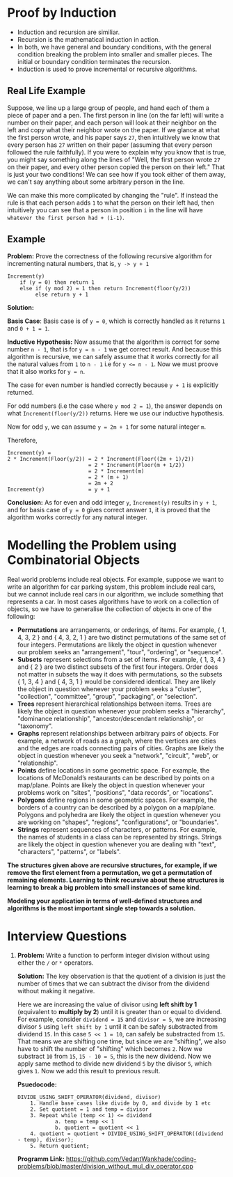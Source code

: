 # Proof by Induction
* Induction and recursion are similiar.
* Recursion is the mathematical induction in action.
* In both, we have general and boundary conditions, with the general condition breaking the problem into smaller and smaller pieces. The initial or boundary condition terminates the recursion.
* Induction is used to prove incremental or recursive algorithms.

## Real Life Example
Suppose, we line up a large group of people, and hand each of them a piece of paper and a pen. The first person in line (on the far left) will write a number on their paper, and each person will look at their neighbor on the left and copy what their neighbor wrote on the paper. If we glance at what the first person wrote, and his paper says `27`, then intuitively we know that every person has `27` written on their paper (assuming that every person followed the rule faithfully). If you were to explain why you know that is true, you might say something along the lines of "Well, the first person wrote `27` on their paper, and every other person copied the person on their left." That is just your two conditions! We can see how if you took either of them away, we can't say anything about some arbitrary person in the line.

We can make this more complicated by changing the "rule". If instead the rule is that each person adds `1` to what the person on their left had, then intuitively you can see that a person in position `i` in the line will have `whatever the first person had + (i-1)`.

## Example 
**Problem:** Prove the correctness of the following recursive algorithm for incrementing natural numbers, that is, `y -> y + 1`

```
Increment(y)
    if (y = 0) then return 1
    else if (y mod 2) = 1 then return Increment(floor(y/2))
         else return y + 1
```

**Solution:** 

**Basis Case**: Basis case is of `y = 0`, which is correctly handled as it returns `1` and `0 + 1 = 1`.

**Inductive Hypothesis:** Now assume that the algorithm is correct for some number `n - 1`, that is for `y = n - 1` we get correct result. And because this algorithm is recursive, we can safely assume that it works correctly for all the natural values from `1` to `n - 1` i.e for `y <= n - 1`. Now we must proove that it also works for `y = n`.

The case for even number is handled correctly because `y + 1` is explicitly returned.

For odd numbers (i.e the case where `y mod 2 = 1`), the answer depends on what `Increment(floor(y/2))` returns. Here we use our inductive hypothesis.

Now for odd `y`, we can assume `y = 2m + 1` for some natural integer `m`.

Therefore,
```
Increment(y) = 
2 * Increment(Floor(y/2)) = 2 * Increment(Floor((2m + 1)/2))
                          = 2 * Increment(Floor(m + 1/2))
                          = 2 * Increment(m)
                          = 2 * (m + 1)
                          = 2m + 2
Increment(y)              = y + 1
```
**Conclusion:** As for even and odd integer `y`, `Increment(y)` results in `y + 1`, and for basis case of `y = 0` gives correct answer `1`, it is proved that the algorithm works correctly for any natural integer.

# Modelling the Problem using Combinatorial Objects
Real world problems include real objects. For example, suppose we want to write an algorithm for car parking system, this problem include real cars, but we cannot include real cars in our algorithm, we include something that represents a car. In most cases algorithms have to work on a collection of objects, so we have to generalise the collection of objects in one of the following: 
* **Permutations** are arrangements, or orderings, of items. For example, { 1, 4, 3, 2 } and { 4, 3, 2, 1 } are two distinct permutations of the same set of four integers. Permutations are likely the object in question whenever our problem seeks an "arrangement", "tour", "ordering", or "sequence".
* **Subsets** represent selections from a set of items. For example, { 1, 3, 4 } and { 2 } are two distinct subsets of the first four integers. Order does not matter in subsets the way it does with permutations, so the subsets { 1, 3, 4 } and { 4, 3, 1 } would be considered identical. They are likely the object in question whenever your problem seeks a "cluster", "collection", "committee", "group", "packaging", or "selection".
* **Trees** represent hierarchical relationships between items. Trees are likely the object in question whenever your problem seeks a "hierarchy", "dominance relationship", "ancestor/descendant relationship", or "taxonomy".
* **Graphs** represent relationships between arbitrary pairs of objects. For example, a network of roads as a graph, where the vertices are cities and the edges are roads connecting pairs of cities. Graphs are likely the object in question whenever you seek a "network", "circuit", "web", or "relationship".
* **Points** define locations in some geometric space. For example, the locations of McDonald’s restaurants can be described by points on a map/plane. Points are likely the object in question whenever your problems work on "sites", "positions", "data records", or "locations".
* **Polygons** define regions in some geometric spaces. For example, the borders of a country can be described by a polygon on a map/plane. Polygons and polyhedra are likely the object in question whenever you are working on "shapes", "regions", "configurations", or "boundaries".
* **Strings** represent sequences of characters, or patterns. For example, the names of students in a class can be represented by strings. Strings are likely the object in question whenever you are dealing with "text", "characters", "patterns", or "labels".

**The structures given above are recursive structures, for example, if we remove the first element from a permutation, we get a permutation of remaining elements. Learning to think recursive about these structures is learning to break a big problem into small instances of same kind.**

**Modeling your application in terms of well-defined structures and algorithms is the most important single step towards a solution.**


# Interview Questions
1. **Problem:** Write a function to perform integer division without using either the `/` or `*` operators.

    **Solution:** The key observation is that the quotient of a division is just the number of times that we can subtract the divisor from the dividend without making it negative.

    Here we are increasing the value of divisor using **left shift by 1** (equivalent to **multiply by 2**) until it is greater than or equal to dividend. For example, consider `dividend = 15` and `divisor = 5`, we are increasing divisor `5` using `left shift by 1` until it can be safely substracted from dividend `15`. In this case `5 << 1 = 10`,
    can safely be substracted from `15`. That means we are shifting one time, but since we are "shifting", we also have to shift the number of "shifting" which becomes `2`. Now we substract `10` from `15`, `15 - 10 = 5`, this is the new dividend. Now we apply same method to divide new dividend `5` by the divisor `5`, which gives `1`. Now we add this result to previous result.

    **Psuedocode:**
    ```
    DIVIDE_USING_SHIFT_OPERATOR(dividend, divisor) 
        1. Handle base cases like divide by 0, and divide by 1 etc
        2. Set quotient = 1 and temp = divisor
        3. Repeat while (temp << 1) <= dividend 
                a. temp = temp << 1
                b. quotient = quotient << 1
        4. quotient = quotient + DIVIDE_USING_SHIFT_OPERATOR((dividend - temp), divisor);
        5. Return quotient;
    ```

    **Programm Link:** https://github.com/VedantWankhade/coding-problems/blob/master/division_without_mul_div_operator.cpp